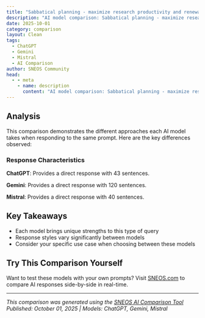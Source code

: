 ```yaml
---
title: "Sabbatical planning - maximize research productivity and renewal"
description: "AI model comparison: Sabbatical planning - maximize research productivity and renewal..."
date: 2025-10-01
category: comparison
layout: Clean
tags:
  - ChatGPT
  - Gemini
  - Mistral
  - AI Comparison
author: SNEOS Community
head:
  - - meta
    - name: description
      content: "AI model comparison: Sabbatical planning - maximize research productivity and renewal..."
---
```


<ChatComparison
  title="Sabbatical planning - maximize research productivity and renewal"
  prompt="Sabbatical planning - maximize research productivity and renewal"
  :responses='{
    "ChatGPT": "Planning a sabbatical to maximize both research productivity and personal renewal requires a thoughtful balance of structured work, rest, and activities that inspire creativity and well-being. Here\u2019s a comprehensive guide to help you make the most of your sabbatical:\n\n### 1. Clarify Your Objectives\n- **Define clear research goals:** Identify specific projects, papers, experiments, or grant proposals you want to complete.\n- **Set personal renewal goals:** Consider what activities will help you recharge\u2014travel, hobbies, spending time with family, learning new skills, or simply resting.\n- **Balance productivity and rest:** Recognize that renewal fuels creativity, which enhances research productivity.\n\n### 2. Plan Your Timeline\n- **Divide your sabbatical into phases:**  \n  - **Initial phase:** Transition period\u2014settle in, adjust your routine, and clarify detailed plans.  \n  - **Focused work phase:** Deep dive into research projects.  \n  - **Renewal phase:** Incorporate breaks, travel, or new activities to refresh your mind.  \n  - **Wrap-up phase:** Finalize work, prepare reports, and plan post-sabbatical follow-up.\n- Use calendars and project management tools to schedule milestones and deadlines.\n\n### 3. Set Up an Ideal Work Environment\n- Choose a workspace free from distractions.\n- Consider working in a stimulating environment: a different university, research institute, or co-working space.\n- Ensure reliable access to resources: libraries, labs, software, or collaborators.\n- Arrange for necessary technical support beforehand.\n\n### 4. Establish a Routine That Supports Productivity and Well-being\n- Set consistent working hours aligned with your peak productivity times.\n- Incorporate regular breaks to avoid burnout.\n- Include physical exercise, meditation, or mindfulness practices.\n- Allow flexibility for spontaneous activities or inspiration.\n\n### 5. Leverage Collaborations and Networking\n- Plan visits or virtual meetings with collaborators.\n- Attend conferences, workshops, or seminars (especially those that align with your sabbatical goals).\n- Use the sabbatical as an opportunity to build new relationships or strengthen existing ones.\n\n### 6. Learn and Explore New Skills or Ideas\n- Take courses or workshops related to your research or personal interests.\n- Experiment with new methodologies, tools, or technologies.\n- Read broadly, including outside your immediate field, to spark innovation.\n\n### 7. Track Progress and Reflect Regularly\n- Keep a research journal or log progress weekly.\n- Reflect on what is working or needs adjustment.\n- Celebrate small successes to stay motivated.\n\n### 8. Plan for Re-entry\n- Prepare for a smooth transition back to your regular role.\n- Share your sabbatical outcomes with your institution and collaborators.\n- Set goals for sustaining productivity and integrating renewal lessons into everyday life.\n\n---\n\n### Sample Weekly Schedule Example\n\n| Time          | Monday           | Tuesday         | Wednesday       | Thursday        | Friday          |\n|---------------|------------------|-----------------|-----------------|-----------------|-----------------|\n| 8:00 \u2013 9:00   | Exercise / meditation | Exercise / meditation | Exercise / meditation | Exercise / meditation | Exercise / meditation |\n| 9:00 \u2013 12:00  | Deep work on research | Collaborative meeting | Deep work on research | Data analysis / experiments | Writing draft |\n| 12:00 \u2013 13:00 | Lunch / walk      | Lunch / walk    | Lunch / walk    | Lunch / walk    | Lunch / walk    |\n| 13:00 \u2013 15:00 | Reading / literature | Networking / calls | Experiment / coding | Learning new skill | Planning next steps |\n| 15:00 \u2013 17:00 | Admin / emails    | Writing         | Reflection / journaling | Collaborative meeting | Wrap-up / review  |\n| Evening       | Leisure / renewal | Leisure / renewal | Leisure / renewal | Leisure / renewal | Social / family  |\n\n---\n\n### Additional Tips\n- **Minimize non-essential commitments** during the sabbatical.\n- Stay connected but limit social media distractions.\n- Prioritize quality of work, not quantity.\n- Be kind to yourself; it\u2019s okay to have off days.\n- Use this time to rediscover passion for your field.\n\n---\n\nIf you share more details like the duration of your sabbatical, your field of research, or personal interests, I can help tailor the plan further!",
    "Gemini": "Okay, let\u0027s plan your sabbatical to maximize research productivity and renewal! This is a fantastic opportunity to recharge and make significant strides in your work. To give you the best advice, I need some information from you.  Let\u0027s start with a few general prompts and then delve into specific areas:\n\n**I.  Initial Questions - Please provide answers or at least consider these:**\n\n*   **Discipline:** What is your academic discipline (e.g., History, Biology, Computer Science, Creative Writing)?  Different disciplines have different norms and expectations for sabbatical productivity.\n*   **Goals:** What are your *primary* goals for the sabbatical? Be specific.  Examples:\n    *   Complete a book manuscript.\n    *   Publish 3 journal articles.\n    *   Learn a new methodology.\n    *   Develop a new research project.\n    *   Build collaborations with specific researchers/institutions.\n    *   Improve my teaching skills (perhaps less of a research goal, but can be linked).\n    *   Address burn-out and improve work-life balance.\n*   **Duration:** How long is your sabbatical (e.g., one semester, one academic year)?\n*   **Funding:** Do you have any funding for your sabbatical (e.g., grants, institutional support)?  If so, how much?\n*   **Location:** Are you staying in your current location, traveling, or doing a combination of both?  If traveling, where are you considering going?\n*   **Current Status:**  What are you currently working on, and what stage are you at?  (e.g., \u0022I have a book proposal drafted,\u0022 \u0022I\u0027m collecting data for a large project,\u0022 \u0022I have a few article ideas but haven\u0027t started writing\u0022).\n*   **Renewal Needs:** How burned out are you feeling, and what kinds of activities do you find personally restorative? (e.g., hiking, reading fiction, spending time with family, pursuing a hobby).\n*   **Constraints:**  Are there any constraints on your time or location (e.g., family obligations, teaching responsibilities, grant requirements)?\n\n**II.  General Strategies - We can refine these based on your answers to the above:**\n\n**A. Research Productivity:**\n\n1.  **Prioritize and Focus:**\n    *   **Identify the ONE Thing:** If you could only accomplish *one* significant thing during your sabbatical, what would it be? Focus your energy there.\n    *   **SMART Goals:**  Translate your goals into SMART (Specific, Measurable, Achievable, Relevant, Time-bound) objectives.  For example, instead of \u0022Write a book,\u0022 aim for \u0022Complete chapters 1-5 of my book manuscript by [date].\u0022\n    *   **Time Blocking:** Schedule specific blocks of time for research activities. Protect these blocks fiercely.\n    *   **Project Management:** Use project management tools (e.g., Trello, Asana, Todoist) to break down large tasks into smaller, manageable steps.\n    *   **Eliminate Distractions:** Identify your biggest distractions (e.g., email, social media) and implement strategies to minimize them. Consider using website blockers or turning off notifications.\n2.  **Strategic Location (If Traveling):**\n    *   **Access to Resources:** Choose a location that provides access to relevant resources, such as libraries, archives, research labs, or collaborators.\n    *   **Dedicated Workspace:** Ensure you have a dedicated workspace where you can focus and be productive.  This could be a home office, a library carrel, or a co-working space.\n    *   **Community:** Consider a location with a strong academic community where you can connect with other researchers.\n3.  **Collaboration (If Appropriate):**\n    *   **Schedule Meetings:** If collaboration is a goal, schedule regular meetings (in person or virtually) with your collaborators to discuss progress and plan next steps.\n    *   **Shared Documents:** Use shared document platforms (e.g., Google Docs, Overleaf) to facilitate collaborative writing and editing.\n4.  **Writing Strategies:**\n    *   **Daily Writing Goal:** Set a daily writing goal (e.g., 500 words) and stick to it.\n    *   **Pomodoro Technique:** Use the Pomodoro Technique (25 minutes of focused work followed by a 5-minute break) to maintain concentration.\n    *   **Writing Accountability Partner:** Find a colleague who is also writing and agree to hold each other accountable.\n    *   **Seek Feedback:** Share your work with colleagues and mentors for feedback. Be open to constructive criticism.\n5.  **Learning New Skills:**\n    *   **Online Courses:** Take online courses or workshops to learn new methodologies or tools.\n    *   **Attend Workshops/Conferences:**  If feasible, attend workshops or conferences related to your research interests.\n    *   **Self-Study:** Dedicate time to reading books, articles, and tutorials related to your field.\n6.  **Track Progress:**\n    *   **Regularly Review Goals:** Regularly review your SMART goals and track your progress.\n    *   **Celebrate Milestones:** Celebrate your accomplishments, no matter how small.\n\n**B. Renewal:**\n\n1.  **Intentional Rest:**\n    *   **Schedule Downtime:**  Just as you schedule time for research, schedule time for rest and relaxation.\n    *   **Disconnect from Work:**  Establish boundaries between work and personal life.  Avoid checking email or working on weekends (unless absolutely necessary).\n    *   **Digital Detox:**  Take regular breaks from technology.\n2.  **Pursue Hobbies and Interests:**\n    *   **Engage in Activities You Enjoy:** Dedicate time to hobbies and interests that you find personally fulfilling.\n    *   **Learn Something New:** Take a class or workshop in a subject that is completely unrelated to your research.\n3.  **Physical Activity:**\n    *   **Regular Exercise:**  Incorporate regular exercise into your routine.  Even a short walk each day can make a difference.\n    *   **Spend Time in Nature:**  Get outside and enjoy the natural world.\n4.  **Mindfulness and Meditation:**\n    *   **Practice Mindfulness:**  Practice mindfulness techniques to reduce stress and improve focus.\n    *   **Meditation:**  Try meditation to calm your mind and promote relaxation.\n5.  **Social Connection:**\n    *   **Spend Time with Loved Ones:**  Make time for family and friends.\n    *   **Connect with Others:**  Join a club or group that shares your interests.\n\n**III.  Specific Considerations for Different Disciplines (Examples):**\n\n*   **Humanities:** Focus on writing, archival research, and attending conferences.\n*   **Sciences:** Focus on data collection, analysis, lab work, and publishing papers.\n*   **Social Sciences:** Focus on data analysis, survey design, interviewing, and policy analysis.\n*   **Creative Arts:** Focus on creating new work, attending residencies, and exhibiting/performing.\n\n**IV.  Next Steps:**\n\n1.  **Answer the Initial Questions:**  Provide me with your answers to the questions in Section I.  The more information you give me, the more tailored my advice can be.\n2.  **Reflect on Your Priorities:**  Take some time to reflect on your priorities for your sabbatical.  What do you *really* want to accomplish, both professionally and personally?\n3.  **Create a Detailed Plan:**  Based on your priorities and goals, create a detailed plan for your sabbatical.  This plan should include specific objectives, timelines, and strategies.\n4.  **Share Your Plan:**  Share your plan with your mentor, colleagues, or family members for feedback and support.\n5.  **Be Flexible:**  Be prepared to adjust your plan as needed.  Sabbaticals are often unpredictable, and it\u0027s important to be flexible and adaptable.\n\nI\u0027m here to help you create a sabbatical plan that will be both productive and renewing.  Let\u0027s get started!  Tell me about your situation.\n",
    "Mistral": "Planning a sabbatical to maximize research productivity and personal renewal involves careful consideration and strategic planning. Here are some steps to help you make the most of your sabbatical:\n\n### 1. Define Clear Goals\n- **Research Objectives:** Identify specific research projects or areas you want to focus on.\n- **Personal Renewal:** Determine what personal renewal means to you\u2014this could include travel, hobbies, family time, or personal development.\n\n### 2. Create a Timeline\n- **Short-Term Goals:** Set weekly or monthly milestones to keep yourself on track.\n- **Long-Term Goals:** Plan for major achievements or deliverables by the end of your sabbatical.\n\n### 3. Choose the Right Environment\n- **Location:** Decide whether you want to stay local or travel to a different city or country. Consider the resources and support available in each location.\n- **Institutional Support:** If applicable, seek affiliations with universities or research institutions that can provide resources and collaborative opportunities.\n\n### 4. Secure Funding\n- **Grants and Fellowships:** Apply for grants, fellowships, or other funding opportunities that can support your research and travel.\n- **Budget Planning:** Create a detailed budget to cover living expenses, travel, and research costs.\n\n### 5. Establish a Support Network\n- **Mentors and Collaborators:** Identify mentors and collaborators who can provide guidance and support.\n- **Professional Network:** Stay connected with your professional network for advice, feedback, and potential collaborations.\n\n### 6. Develop a Research Plan\n- **Literature Review:** Conduct a thorough literature review to ensure your research is up-to-date and relevant.\n- **Methodology:** Plan your research methodology, including data collection, analysis, and interpretation.\n- **Publication Strategy:** Develop a strategy for publishing your findings in reputable journals or conferences.\n\n### 7. Balance Work and Renewal\n- **Scheduled Breaks:** Incorporate regular breaks and leisure activities into your schedule to prevent burnout.\n- **Flexible Schedule:** Allow for flexibility in your schedule to accommodate unexpected opportunities or challenges.\n\n### 8. Document Your Progress\n- **Journaling:** Keep a journal to document your thoughts, progress, and challenges.\n- **Regular Updates:** Provide regular updates to your mentors, collaborators, or funding agencies to keep them informed of your progress.\n\n### 9. Engage in Professional Development\n- **Workshops and Conferences:** Attend workshops, conferences, and seminars to stay current with the latest developments in your field.\n- **Skill Development:** Use this time to develop new skills or enhance existing ones, such as learning new research methods or software.\n\n### 10. Reflect and Adjust\n- **Mid-Sabbatical Review:** Conduct a mid-sabbatical review to assess your progress and make any necessary adjustments.\n- **Final Reflection:** At the end of your sabbatical, reflect on what you have achieved and how you can apply your new knowledge and skills to your future work.\n\n### 11. Plan for Reintegration\n- **Reintegration Strategy:** Develop a plan for reintegrating into your regular work environment, including how you will apply your sabbatical experiences and findings.\n- **Communication:** Communicate your sabbatical outcomes to your colleagues and supervisors to ensure a smooth transition back to work.\n\n### 12. Stay Healthy\n- **Physical Health:** Maintain a healthy lifestyle with regular exercise and a balanced diet.\n- **Mental Health:** Practice mindfulness, meditation, or other stress-reduction techniques to maintain mental well-being.\n\nBy following these steps, you can maximize your research productivity and personal renewal during your sabbatical, ensuring a productive and rejuvenating experience."
  }'
  published-date="12:31"
/>

## Analysis

This comparison demonstrates the different approaches each AI model takes when responding to the same prompt. Here are the key differences observed:

### Response Characteristics

**ChatGPT**: Provides a direct response with 43 sentences. 

**Gemini**: Provides a direct response with 120 sentences. 

**Mistral**: Provides a direct response with 40 sentences. 

## Key Takeaways

- Each model brings unique strengths to this type of query
- Response styles vary significantly between models
- Consider your specific use case when choosing between these models

## Try This Comparison Yourself

Want to test these models with your own prompts? Visit [SNEOS.com](https://sneos.com) to compare AI responses side-by-side in real-time.

---

*This comparison was generated using the [SNEOS AI Comparison Tool](https://sneos.com)*
*Published: October 01, 2025 | Models: ChatGPT, Gemini, Mistral*
